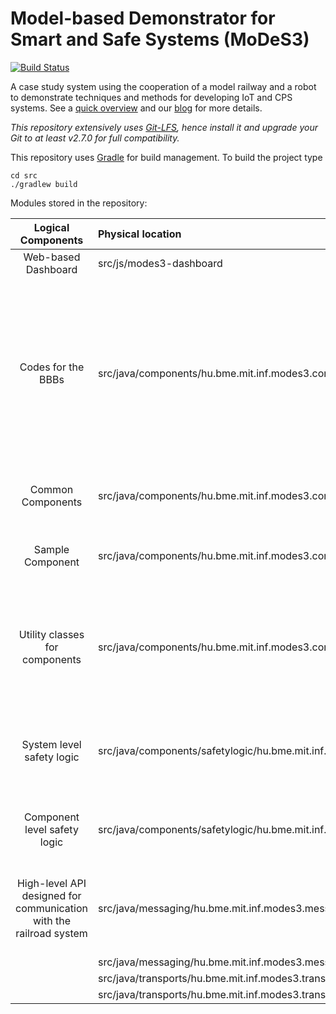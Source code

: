 # **Mo**del-based **De**monstrator for **S**mart and **S**afe **S**ystems (MoDeS3)

[![Build Status](https://travis-ci.org/FTSRG/BME-MODES3.svg?branch=gen3-arch)](https://travis-ci.org/FTSRG/BME-MODES3)

A case study system using the cooperation of a model railway and a robot to demonstrate techniques and methods for developing IoT and CPS systems. See a [quick overview](https://inf.mit.bme.hu/en/research/projects/modes3) and our [blog](http://modes3.tumblr.com/) for more details.

*This repository extensively uses [Git-LFS](https://git-lfs.github.com/), hence install it and upgrade your Git to at least v2.7.0 for full compatibility.*

This repository uses [Gradle](https://gradle.org/) for build management. To build the project type

```
cd src
./gradlew build
```

Modules stored in the repository:


| Logical Components  |  Physical location      | Comments | Owner|
|:-------------------:|:------------------------|:--------:|:---:|
| Web-based Dashboard | src/js/modes3-dashboard | | hegyibalint, zsoltmazlo
| Codes for the BBBs  | src/java/components/hu.bme.mit.inf.modes3.components.bbb/ | Implementation of the platform-specific actuator code of disabling and enabling sections and setting turnout directions for the BeagleBone Black embedded units. | benedekh
| Common Components | src/java/components/hu.bme.mit.inf.modes3.components.common | Common codes and helpers for all components| hegyibalint, baloghlaszlo, benedekh
| Sample Component | src/java/components/hu.bme.mit.inf.modes3.components.sample | A sample component which can be linked to a tutorial | hegyibalint, baloghlaszlo, benedekh
| Utility classes for components | src/java/components/hu.bme.mit.inf.modes3.components.util | Utility classes that can be used by every component. E.g. handling command-line arguments in Java (jOpt encapsulated). | benedekh |
| System level safety logic | src/java/components/safetylogic/hu.bme.mit.inf.modes3.components.safetylogic.event | System level safety logic with a runtime EMF model and using VIATRA-Queries TODO english | baloghlaszlo
| Component level safety logic | src/java/components/safetylogic/hu.bme.mit.inf.modes3.components.safetylogic.componentlevel.sc | Component level safetylogic by Yakindu statecharts | benedekh |
| High-level API designed for communication with the railroad system | src/java/messaging/hu.bme.mit.inf.modes3.messaging.communication | Communication technology independent API designed for further use in the components | baloghlaszlo | 
| | src/java/messaging/hu.bme.mit.inf.modes3.messaging.communication | | hegyibalint |
| | src/java/transports/hu.bme.mit.inf.modes3.transports.common | | hegyibalint |
| | src/java/transports/hu.bme.mit.inf.modes3.transports.zeromq | | hegyibalint |
